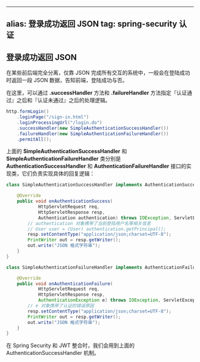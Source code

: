 
---
alias: 登录成功返回 JSON 
tag: spring-security 认证
---

## 登录成功返回 JSON 

在某些前后端完全分离，仅靠 JSON 完成所有交互的系统中，一般会在登陆成功时返回一段 JSON 数据，告知前端，登陆成功与否。

在这里，可以通过 **.successHandler** 方法和 **.failureHandler** 方法指定『认证通过』之后和『认证未通过』之后的处理逻辑。

```java
http.formLogin()
    .loginPage("/sign-in.html")
    .loginProcessingUrl("/login.do")
    .successHandler(new SimpleAuthenticationSuccessHandler())
    .failureHandler(new SimpleAuthenticationFailureHandler())
    .permitAll();
```

上面的 **SimpleAuthenticationSuccessHandler** 和 **SimpleAuthenticationFailureHandler** 类分别是 **AuthenticationSuccessHandler** 和 **AuthenticationFailureHandler** 接口的实现类，它们负责实现具体的回复逻辑：

```java
class SimpleAuthenticationSuccessHandler implements AuthenticationSuccessHandler {

    @Override
    public void onAuthenticationSuccess(
            HttpServletRequest req,
            HttpServletResponse resp,
            Authentication authentication) throws IOException, ServletException {
        // authentication 对象携带了当前登陆用户名等相关信息
        // User user = (User) authentication.getPrincipal();
        resp.setContentType("application/json;charset=UTF-8");
        PrintWriter out = resp.getWriter();
        out.write("JSON 格式字符串");
    }
}

class SimpleAuthenticationFailureHandler implements AuthenticationFailureHandler {

    @Override
    public void onAuthenticationFailure(
            HttpServletRequest req,
            HttpServletResponse resp,
            AuthenticationException e) throws IOException, ServletException {
        // e 对象携带了认证的错误原因
        resp.setContentType("application/json;charset=UTF-8");
        PrintWriter out = resp.getWriter();
        out.write("JSON 格式字符串");
    }
}
```

在 Spring Security 和 JWT 整合时，我们会用到上面的 AuthenticationSuccessHandler 机制。